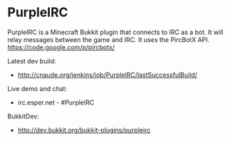 PurpleIRC
=========

PurpleIRC is a Minecraft Bukkit plugin that connects to IRC as a bot. It will relay messages between the game and IRC. 
It uses the PircBotX API. https://code.google.com/p/pircbotx/

Latest dev build: 
* http://cnaude.org/jenkins/job/PurpleIRC/lastSuccessfulBuild/

Live demo and chat:
* irc.esper.net - #PurpleIRC

BukkitDev:
* http://dev.bukkit.org/bukkit-plugins/purpleirc
